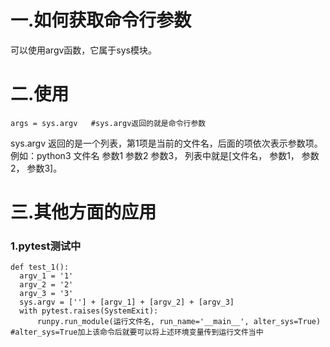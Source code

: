 # 一.如何获取命令行参数
可以使用argv函数，它属于sys模块。

# 二.使用
```
args = sys.argv   #sys.argv返回的就是命令行参数
```
sys.argv 返回的是一个列表，第1项是当前的文件名，后面的项依次表示参数项。
例如：python3 文件名 参数1 参数2 参数3， 列表中就是[文件名， 参数1， 参数2， 参数3]。

# 三.其他方面的应用
### 1.pytest测试中
```
def test_1():
  argv_1 = '1'
  argv_2 = '2'
  argv_3 = '3'
  sys.argv = [''] + [argv_1] + [argv_2] + [argv_3]
  with pytest.raises(SystemExit):
      runpy.run_module(运行文件名, run_name='__main__', alter_sys=True)  #alter_sys=True加上该命令后就要可以将上述环境变量传到运行文件当中
```
